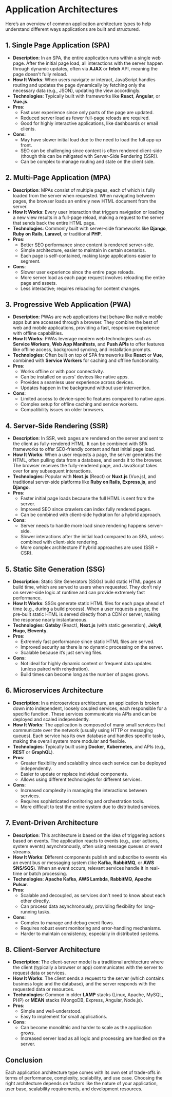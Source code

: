 # Application Architectures

Here’s an overview of common application architecture types to help understand different ways applications are built and structured.

## 1. **Single Page Application (SPA)**
- **Description**: In an SPA, the entire application runs within a single web page. After the initial page load, all interactions with the server happen through dynamic updates, often via **AJAX** or **fetch** API, meaning the page doesn't fully reload.
- **How It Works**: When users navigate or interact, JavaScript handles routing and updates the page dynamically by fetching only the necessary data (e.g., JSON), updating the view accordingly.
- **Technologies**: Typically built with frameworks like **React**, **Angular**, or **Vue.js**.
- **Pros**:
  - Fast user experience since only parts of the page are updated.
  - Reduced server load as fewer full-page reloads are required.
  - Good for highly interactive applications, like dashboards or email clients.
- **Cons**:
  - May have slower initial load due to the need to load the full app up front.
  - SEO can be challenging since content is often rendered client-side (though this can be mitigated with Server-Side Rendering (SSR)).
  - Can be complex to manage routing and state on the client side.

## 2. **Multi-Page Application (MPA)**
- **Description**: MPAs consist of multiple pages, each of which is fully loaded from the server when requested. When navigating between pages, the browser loads an entirely new HTML document from the server.
- **How It Works**: Every user interaction that triggers navigation or loading a new view results in a full-page reload, making a request to the server that sends back the entire HTML page.
- **Technologies**: Commonly built with server-side frameworks like **Django**, **Ruby on Rails**, **Laravel**, or traditional **PHP**.
- **Pros**:
  - Better SEO performance since content is rendered server-side.
  - Simple architecture, easier to maintain in certain scenarios.
  - Each page is self-contained, making large applications easier to segment.
- **Cons**:
  - Slower user experience since the entire page reloads.
  - More server load as each page request involves reloading the entire page and assets.
  - Less interactive; requires reloading for content changes.

## 3. **Progressive Web Application (PWA)**
- **Description**: PWAs are web applications that behave like native mobile apps but are accessed through a browser. They combine the best of web and mobile applications, providing a fast, responsive experience with offline capabilities.
- **How It Works**: PWAs leverage modern web technologies such as **Service Workers**, **Web App Manifests**, and **Push APIs** to offer features like offline access, background syncing, and installation prompts.
- **Technologies**: Often built on top of SPA frameworks like **React** or **Vue**, combined with **Service Workers** for caching and offline functionality.
- **Pros**:
  - Works offline or with poor connectivity.
  - Can be installed on users' devices like native apps.
  - Provides a seamless user experience across devices.
  - Updates happen in the background without user intervention.
- **Cons**:
  - Limited access to device-specific features compared to native apps.
  - Complex setup for offline caching and service workers.
  - Compatibility issues on older browsers.

## 4. **Server-Side Rendering (SSR)**
- **Description**: In SSR, web pages are rendered on the server and sent to the client as fully-rendered HTML. It can be combined with SPA frameworks to offer SEO-friendly content and fast initial page load.
- **How It Works**: When a user requests a page, the server generates the HTML, often pulling data from a database, and sends it to the browser. The browser receives the fully-rendered page, and JavaScript takes over for any subsequent interactions.
- **Technologies**: Popular with **Next.js** (React) or **Nuxt.js** (Vue.js), and traditional server-side platforms like **Ruby on Rails**, **Express.js**, and **Django**.
- **Pros**:
  - Faster initial page loads because the full HTML is sent from the server.
  - Improved SEO since crawlers can index fully rendered pages.
  - Can be combined with client-side hydration for a hybrid approach.
- **Cons**:
  - Server needs to handle more load since rendering happens server-side.
  - Slower interactions after the initial load compared to an SPA, unless combined with client-side rendering.
  - More complex architecture if hybrid approaches are used (SSR + CSR).

## 5. **Static Site Generation (SSG)**
- **Description**: Static Site Generators (SSGs) build static HTML pages at build time, which are served to users when requested. They don’t rely on server-side logic at runtime and can provide extremely fast performance.
- **How It Works**: SSGs generate static HTML files for each page ahead of time (e.g., during a build process). When a user requests a page, the pre-built static HTML is served directly from a CDN or server, making the response nearly instantaneous.
- **Technologies**: **Gatsby** (React), **Next.js** (with static generation), **Jekyll**, **Hugo**, **Eleventy**.
- **Pros**:
  - Extremely fast performance since static HTML files are served.
  - Improved security as there is no dynamic processing on the server.
  - Scalable because it’s just serving files.
- **Cons**:
  - Not ideal for highly dynamic content or frequent data updates (unless paired with rehydration).
  - Build times can become long as the number of pages grows.

## 6. **Microservices Architecture**
- **Description**: In a microservices architecture, an application is broken down into independent, loosely coupled services, each responsible for a specific function. These services communicate via APIs and can be deployed and scaled independently.
- **How It Works**: The application is composed of many small services that communicate over the network (usually using HTTP or messaging queues). Each service has its own database and handles specific tasks, making the overall system more modular and flexible.
- **Technologies**: Typically built using **Docker**, **Kubernetes**, and APIs (e.g., **REST** or **GraphQL**).
- **Pros**:
  - Greater flexibility and scalability since each service can be deployed independently.
  - Easier to update or replace individual components.
  - Allows using different technologies for different services.
- **Cons**:
  - Increased complexity in managing the interactions between services.
  - Requires sophisticated monitoring and orchestration tools.
  - More difficult to test the entire system due to distributed services.

## 7. **Event-Driven Architecture**
- **Description**: This architecture is based on the idea of triggering actions based on events. The application reacts to events (e.g., user actions, system events) asynchronously, often using message queues or event streams.
- **How It Works**: Different components publish and subscribe to events via an event bus or messaging system (like **Kafka**, **RabbitMQ**, or **AWS SNS/SQS**). When an event occurs, relevant services handle it in real-time or batch processing.
- **Technologies**: **Apache Kafka**, **AWS Lambda**, **RabbitMQ**, **Apache Pulsar**.
- **Pros**:
  - Scalable and decoupled, as services don’t need to know about each other directly.
  - Can process data asynchronously, providing flexibility for long-running tasks.
- **Cons**:
  - Complex to manage and debug event flows.
  - Requires robust event monitoring and error-handling mechanisms.
  - Harder to maintain consistency, especially in distributed systems.

## 8. **Client-Server Architecture**
- **Description**: The client-server model is a traditional architecture where the client (typically a browser or app) communicates with the server to request data or services.
- **How It Works**: The client sends a request to the server (which contains business logic and the database), and the server responds with the requested data or resources.
- **Technologies**: Common in older **LAMP** stacks (Linux, Apache, MySQL, PHP) or **MEAN** stacks (MongoDB, Express, Angular, Node.js).
- **Pros**:
  - Simple and well-understood.
  - Easy to implement for small applications.
- **Cons**:
  - Can become monolithic and harder to scale as the application grows.
  - Increased server load as all logic and processing are handled on the server.

## Conclusion
Each application architecture type comes with its own set of trade-offs in terms of performance, complexity, scalability, and use case. Choosing the right architecture depends on factors like the nature of your application, user base, scalability requirements, and development resources.